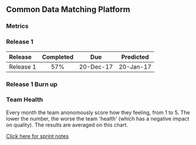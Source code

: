 ## Common Data Matching Platform
### Metrics


### Release 1
| Release |Completed  | Due | Predicted |
|:-----| :-----:|:-----:|:-----:|
|Release 1  | 57% |20-Dec-17 | 20-Jan-17 |

### Release 1 Burn up
<div id="chart1"></div>
<script>
var chart = c3.generate({

axis: {
x: {
label: 'Sprint'
},
y: {
label: 'Work'
}
},

data: {
x: 'x',
columns: [
['x', 1, 2, 3, 4, 5, 6, 7, 8, 9, 10, 11],
['done', 6, 13, 19, 25, 31, 38, 44, 50, 0, 0, 0],
['to do', 73, 67, 60, 54, 48, 42, 35,29 ,0 , 0, 0],
['required', 7, 14, 22, 29, 36, 43, 50, 57, 65, 72, 79],
],



type: 'bar',
types: {
required: 'line',
},

groups: [ 
['to do','done'] ] 
},

legend: {
position: 'right'
},

bindto: '#chart1'

});
</script>

### Team Health
<div id="chart2"></div>
<script>
var chart = c3.generate({

axis: {
x: {
type: 'timeseries',
tick: {
format: '%m-%Y'
}
}
},

data: {
x: 'x',
columns: [
['x', '2017-07-07', '2017-08-07', '2017-09-12', '2017-10-12'],
['data1', 2.8, 3.3,4.0,4.3],
['data2', 2.8, 4.0,3.7,4.3],
['data3', 3.2, 3.5,3.7,4.8],
['data4', 3.2, 3.8,4.0,4.5],
['data5', 3.0, 4.5,4.0,4.8],
['data6', 3.0, 3.8,4.0,3.0],
['data7', 3.4, 2.8,3.0,3.5],
['data8', 3.4, 3.5,4.3,3.5],
['data9', 2.6, 3.5,3.3,4.5],
['data10', 4.0, 4.0,4.0,4.0],
['data11', 3.2, 3.8,4.0,3.5],
['data12', 3.6, 3.0,4.0,5.0]
],

names: {
data1: 'I am not happy with my working environment',
data2: 'I dont know whats going on',
data3: 'I dont feel I can raise anything with the whole team',
data4: 'I dont feel my voice is being heard',
data5: 'I dont feel my work contributes to the goal',
data6: 'I dont feel supported by my team',
data7: 'I dont get enough time to tackle technical debt',
data8: 'I dont get time to improve my skills/knowledge',
data9: 'I dont know what work is next',
data10:'I dont understand the work that I am doing',
data11:'I feel like I am working on my own',
data12:'I feel like work is being pushed on me'
},

types: {
data1: 'area-spline',
data2: 'area-spline',
data3: 'area-spline',
data4: 'area-spline',
data5: 'area-spline',
data6: 'area-spline',
data7: 'area-spline',
data8: 'area-spline',
data9: 'area-spline',
data10: 'area-spline',
data11: 'area-spline',
data12: 'area-spline'
},

groups: 
[['data1', 'data2', 'data3', 'data4', 'data5', 'data6', 'data7', 'data8', 'data9','data10','data11','data12']]
},

legend: {
position: 'right'
},

bindto: '#chart2'

});
</script>
Every month the team anonomously score how they feeling, from 1 to 5. The lower the number, the worse the team 'health' (which has a negative impact on quality). The results are averaged on this chart. 


[Click here for sprint notes](notes.html)
